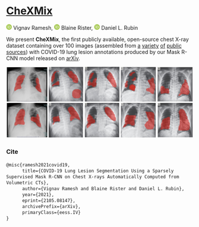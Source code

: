 # [CheXMix](https://rvignav.github.io/covid19-cxr-seg/)

<a href="https://orcid.org/0000-0002-6521-7898"><img height="15" src="https://github.com/rvignav/CT2Xray/blob/master/docs/orcid.png"></a>&nbsp;Vignav Ramesh, <a href="https://orcid.org/0000-0002-4490-0444"><img height="15" src="https://github.com/rvignav/CT2Xray/blob/master/docs/orcid.png"></a>&nbsp;Blaine Rister, <a href="https://orcid.org/0000-0001-5057-4369"><img height="15" src="https://github.com/rvignav/CT2Xray/blob/master/docs/orcid.png"></a>&nbsp;Daniel L. Rubin

We present **CheXMix**, the first publicly available, open-source chest X-ray dataset containing over 100 images (assembled from [a](https://coronacases.org/) [variety](https://radiopaedia.org/) [of](https://zenodo.org/record/3757476#.Yq1KpuzML8E) [public](https://arxiv.org/abs/2005.06465) [sources](https://covid-segmentation.grand-challenge.org/Data/)) with COVID-19 lung lesion annotations produced by our Mask R-CNN model released on [arXiv](https://arxiv.org/abs/2105.08147).

![Header](https://github.com/rvignav/CT2Xray/blob/master/docs/header-2.png)

### Cite
```
@misc{ramesh2021covid19,
      title={COVID-19 Lung Lesion Segmentation Using a Sparsely Supervised Mask R-CNN on Chest X-rays Automatically Computed from Volumetric CTs}, 
      author={Vignav Ramesh and Blaine Rister and Daniel L. Rubin},
      year={2021},
      eprint={2105.08147},
      archivePrefix={arXiv},
      primaryClass={eess.IV}
}
```
